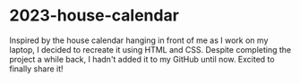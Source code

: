 # 2023-house-calendar
Inspired by the house calendar hanging in front of me as I work on my laptop, I decided to recreate it using HTML and CSS. Despite completing the project a while back, I hadn't added it to my GitHub until now. Excited to finally share it!
